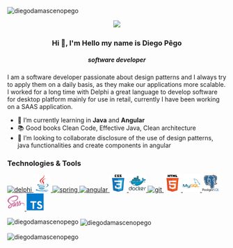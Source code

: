 
<p align="left"> <img src="https://komarev.com/ghpvc/?username=diegodamascenopego&label=Profile%20views&color=0e75b6&style=flat" alt="diegodamascenopego" /> </p>

[<p align="center"> <img src="https://img.shields.io/badge/linkedin-%230077B5.svg?&style=for-the-badge&logo=linkedin&logoColor=white&style=flat"/></p>](https://www.linkedin.com/in/diego-damasceno-pego/)
<h3 align="center">Hi 👋, I'm Hello my name is Diego Pêgo</h1>
<h5 align="center">software developer</h3>
<p>
I am a software developer passionate about design patterns and I always try to apply them on a daily basis, as they make our applications more scalable.
I worked for a long time with Delphi a great language to develop software for desktop platform mainly for use in retail, currently I have been working on a SAAS application.
</p>

- 🌱 I’m currently learning in **Java** and **Angular**
- :books: Good books Clean Code, Effective Java, Clean architecture 
- 💞️ I’m looking to collaborate disclosure of the use of design patterns, java functionalities and create components in angular


<h3 align="left">Technologies & Tools</h3>
<p align="left"> 
<a href="https://www.embarcadero.com/br/products/delphi" target="_blank"> <img src="https://i1.wp.com/delphi.org/wp-content/uploads/2016/07/Delphi.png?fit=500%2C198" alt="delphi" width="40" height="40"/> </a>  
<a href="https://www.java.com" target="_blank"> <img src="https://raw.githubusercontent.com/devicons/devicon/master/icons/java/java-original.svg" alt="java" width="40" height="40"/>
<a href="https://spring.io/" target="_blank"> <img src="https://www.vectorlogo.zone/logos/springio/springio-icon.svg" alt="spring" width="40" height="40"/> </a>
<a href="https://angular.io" target="_blank"> <img src="https://angular.io/assets/images/logos/angular/angular.svg" alt="angular" width="40" height="40"/> </a> <a href="https://www.w3schools.com/css/" target="_blank"> <img src="https://raw.githubusercontent.com/devicons/devicon/master/icons/css3/css3-original-wordmark.svg" alt="css3" width="40" height="40"/> </a> <a href="https://www.docker.com/" target="_blank"> <img src="https://raw.githubusercontent.com/devicons/devicon/master/icons/docker/docker-original-wordmark.svg" alt="docker" width="40" height="40"/> </a> <a href="https://git-scm.com/" target="_blank"> <img src="https://www.vectorlogo.zone/logos/git-scm/git-scm-icon.svg" alt="git" width="40" height="40"/> </a> <a href="https://www.w3.org/html/" target="_blank"> <img src="https://raw.githubusercontent.com/devicons/devicon/master/icons/html5/html5-original-wordmark.svg" alt="html5" width="40" height="40"/> </a> </a> <a href="https://www.mysql.com/" target="_blank"> <img src="https://raw.githubusercontent.com/devicons/devicon/master/icons/mysql/mysql-original-wordmark.svg" alt="mysql" width="40" height="40"/> </a> <a href="https://www.postgresql.org" target="_blank"> <img src="https://raw.githubusercontent.com/devicons/devicon/master/icons/postgresql/postgresql-original-wordmark.svg" alt="postgresql" width="40" height="40"/> </a> <a href="https://sass-lang.com" target="_blank"> <img src="https://raw.githubusercontent.com/devicons/devicon/master/icons/sass/sass-original.svg" alt="sass" width="40" height="40"/> </a> <a href="https://www.typescriptlang.org/" target="_blank"> <img src="https://raw.githubusercontent.com/devicons/devicon/master/icons/typescript/typescript-original.svg" alt="typescript" width="40" height="40"/> </a>
</p>

<p><img align="left" src="https://github-readme-stats.vercel.app/api/top-langs?username=diegodamascenopego&show_icons=true&locale=en&layout=compact" alt="diegodamascenopego" /></p>

<p>&nbsp;<img align="center" src="https://github-readme-stats.vercel.app/api?username=diegodamascenopego&show_icons=true&locale=en" alt="diegodamascenopego" /></p>

<p><img align="center" src="https://github-readme-streak-stats.herokuapp.com/?user=diegodamascenopego&" alt="diegodamascenopego" /></p>


<!---
DiegoDamascenoPego/DiegoDamascenoPego is a ✨ special ✨ repository because its `README.md` (this file) appears on your GitHub profile.
You can click the Preview link to take a look at your changes.
--->
